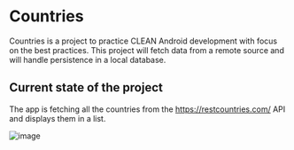 # Countries

Countries is a project to practice CLEAN Android development with focus on the best practices. This project will fetch data from a remote source and will handle persistence in a local database. 

## Current state of the project

The app is fetching all the countries from the https://restcountries.com/ API and displays them in a list.

![image](https://github.com/jibjoub/Countries/assets/46657670/a6541d63-bb77-43f1-b1ef-792139114874)


